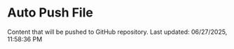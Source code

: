 # Auto Push File

Content that will be pushed to GitHub repository.
Last updated: 06/27/2025, 11:58:36 PM